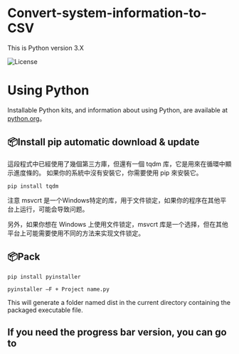 # Convert-system-information-to-CSV

This is Python version 3.X

![License](https://img.shields.io/pypi/pyversions/3)


Using Python
====
Installable Python kits, and information about using Python, are available at [python.org](https://www.python.org/)。


📦Install
pip automatic download & update
-------
這段程式中已經使用了幾個第三方庫，但還有一個 tqdm 库，它是用來在循環中顯示進度條的。
如果你的系統中沒有安裝它，你需要使用 pip 來安裝它。
```
pip install tqdm
```
注意
msvcrt 是一个Windows特定的库，用于文件锁定，如果你的程序在其他平台上运行，可能会导致问题。

另外，如果你想在 Windows 上使用文件锁定，msvcrt 库是一个选择，但在其他平台上可能需要使用不同的方法来实现文件锁定。

📦Pack
-------
```
pip install pyinstaller
```
```
pyinstaller –F + Project name.py
```
This will generate a folder named dist in the current directory containing the packaged executable file.

If you need the progress bar version, you can go to
-------
